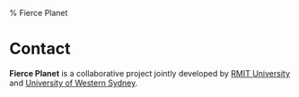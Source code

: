 % Fierce Planet

# Contact

**Fierce Planet** is a collaborative project jointly developed by
[RMIT University](http://www.rmit.edu.au)  and [University of Western Sydney](http://www.uws.edu.au).

